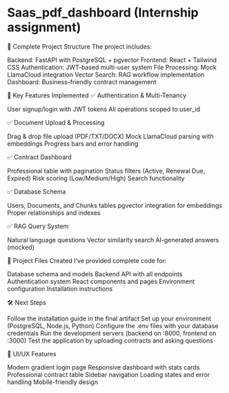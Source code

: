 ﻿# Saas_pdf_dashboard (Internship assignment) 

🎯 Complete Project Structure
The project includes:

Backend: FastAPI with PostgreSQL + pgvector
Frontend: React + Tailwind CSS
Authentication: JWT-based multi-user system
File Processing: Mock LlamaCloud integration
Vector Search: RAG workflow implementation
Dashboard: Business-friendly contract management

🚀 Key Features Implemented
✅ Authentication & Multi-Tenancy

User signup/login with JWT tokens
All operations scoped to user_id

✅ Document Upload & Processing

Drag & drop file upload (PDF/TXT/DOCX)
Mock LlamaCloud parsing with embeddings
Progress bars and error handling

✅ Contract Dashboard

Professional table with pagination
Status filters (Active, Renewal Due, Expired)
Risk scoring (Low/Medium/High)
Search functionality

✅ Database Schema

Users, Documents, and Chunks tables
pgvector integration for embeddings
Proper relationships and indexes

✅ RAG Query System

Natural language questions
Vector similarity search
AI-generated answers (mocked)

📁 Project Files Created
I've provided complete code for:

Database schema and models
Backend API with all endpoints
Authentication system
React components and pages
Environment configuration
Installation instructions

🛠 Next Steps

Follow the installation guide in the final artifact
Set up your environment (PostgreSQL, Node.js, Python)
Configure the .env files with your database credentials
Run the development servers (backend on :8000, frontend on :3000)
Test the application by uploading contracts and asking questions

🎨 UI/UX Features

Modern gradient login page
Responsive dashboard with stats cards
Professional contract table
Sidebar navigation
Loading states and error handling
Mobile-friendly design

